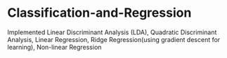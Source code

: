 # Classification-and-Regression
Implemented Linear Discriminant Analysis (LDA), Quadratic Discriminant Analysis, Linear Regression, Ridge Regression(using gradient descent  for learning), Non-linear Regression
